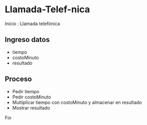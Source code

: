 # Llamada-Telef-nica
Inicio : Llamada telefónica

## Ingreso datos
- tiempo
- costoMinuto
- resultado

## Proceso
- Pedir tiempo
- Pedir costoMinuto
- Multiplicar tiempo con costoMinuto y almacenar en resultado
- Mostrar resultado

Fin